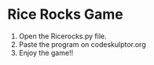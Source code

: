 Rice Rocks Game
===============

1. Open the Ricerocks.py file. 
2. Paste the program on codeskulptor.org
3. Enjoy the game!!